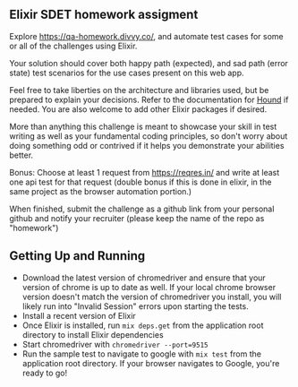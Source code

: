 ## Elixir SDET homework assigment

Explore https://qa-homework.divvy.co/, and automate test cases for some or all of the challenges using Elixir.

Your solution should cover both happy path (expected), and sad path (error state) test scenarios for the use cases present on this web app. 

Feel free to take liberties on the architecture and libraries used, but be prepared to explain your decisions. Refer to the documentation for [Hound](https://github.com/HashNuke/hound) if needed. You are also welcome to add other Elixir packages if desired.

More than anything this challenge is meant to showcase your skill in test writing as well as your fundamental coding principles, so don't worry about doing something odd or contrived if it helps you demonstrate your abilities better.

Bonus: Choose at least 1 request from https://reqres.in/ and write at least one api test for that request (double bonus if this is done in elixir, in the same project as the browser automation portion.)

When finished, submit the challenge as a github link from your personal github and notify your recruiter (please keep the name of the repo as "homework")


## Getting Up and Running

- Download the latest version of chromedriver and ensure that your version of chrome is up to date as well. If your local chrome browser version doesn't match the version of chromedriver you install, you will likely run into "Invalid Session" errors upon starting the tests.
- Install a recent version of Elixir
- Once Elixir is installed, run `mix deps.get` from the application root directory to install Elixir dependencies
- Start chromedriver with `chromedriver --port=9515`
- Run the sample test to navigate to google with `mix test` from the application root directory. If your browser navigates to Google, you're ready to go!


